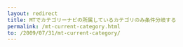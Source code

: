 ```yaml
---
layout: redirect 
title: MTでカテゴリーナビの所属しているカテゴリのみ条件分岐する
permalink: /mt-current-category.html
to: /2009/07/31/mt-current-category/
---
```

